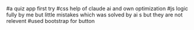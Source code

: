 #a quiz app first try 
#css help of claude ai and own optimization
#js logic fully by me but little mistakes which was solved by ai s but they are not relevent
#used bootstrap for button 
